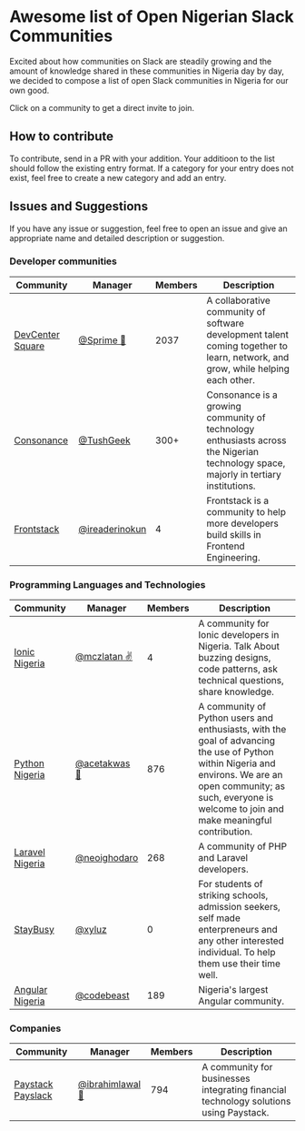 # Awesome list of Open Nigerian Slack Communities

Excited about how communities on Slack are steadily growing and the amount of knowledge shared in these communities in Nigeria day by day, we decided to compose a list of open Slack communities in Nigeria for our own good. 

Click on a community to get a direct invite to join.

## How to contribute

To contribute, send in a PR with your addition. Your additioon to the list should follow the existing entry format. If a category for your entry does not exist, feel free to create a new category and add an entry.

## Issues and Suggestions

If you have any issue or suggestion, feel free to open an issue and give an appropriate name and detailed description or suggestion.

### Developer communities

Community | Manager | Members | Description
----------|---------|---------| ------------
[DevCenter Square](https://devcenter-square-slack.herokuapp.com/)        |    [@Sprime 🙌](https://twitter.com/osioke)     | 2037 | A collaborative community of software development talent coming together to learn, network, and grow, while helping each other.
[Consonance](https://consonance-invite.herokuapp.com/)        |    [@TushGeek](https://twitter.com/tushgeek)     | 300+ | Consonance is a growing community of technology enthusiasts across the Nigerian technology space, majorly in tertiary institutions.
[Frontstack](https://twitter.com/frontstackio/)        |    [@ireaderinokun](https://twitter.com/ireaderinokun)     | 4 | Frontstack is a community to help more developers build skills in Frontend Engineering.


### Programming Languages and Technologies

Community | Manager | Members | Description
----------|---------|---------| ------------
[Ionic Nigeria](https://ionic-nigeria.herokuapp.com)        |    [@mczlatan ✌](https://twitter.com/mczlatan_io)     | 4 | A community for Ionic developers in Nigeria. Talk About buzzing designs, code patterns, ask technical questions, share knowledge.
[Python Nigeria](https://py-slack-invite.herokuapp.com/)         |    [@acetakwas 👨](https://twitter.com/acetakwas)     | 876 | A community of Python users and enthusiasts, with the goal of advancing the use of Python within Nigeria and environs. We are an open community; as such, everyone is welcome to join and make meaningful contribution.
[Laravel Nigeria](https://www.laravelnigeria.com/)             |    [@neoighodaro](https://twitter.com/neoighodaro)    | 268 | A community of PHP and Laravel developers.
[StayBusy](https://staybusy.ng/)                               |    [@xyluz](https://twitter.com/xyluz)   | 0 | For students of striking schools, admission seekers, self made enterpreneurs and any other interested individual. To help them use their time well.
[Angular Nigeria](https://twitter.com/ngnigeria)        |    [@codebeast](https://twitter.com/codebeast)     | 189 | Nigeria's largest Angular community.


### Companies

Community | Manager | Members | Description
----------|---------|---------| ------------
[Paystack Payslack](https://slack.paystack.com)       |  [@ibrahimlawal 💂](https://twitter.com/ibrahimlawal) | 794 | A community for businesses integrating financial technology solutions using Paystack.






